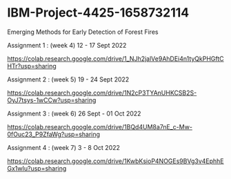 # IBM-Project-4425-1658732114
Emerging Methods for Early Detection of Forest Fires


Assignment 1 : (week 4) 
12 - 17 Sept 2022

https://colab.research.google.com/drive/1_NJh2jalVe9AhDEi4n1tyQkPHGftCHTr?usp=sharing



Assignment 2 : (week 5) 
19 - 24 Sept 2022

https://colab.research.google.com/drive/1N2cP3TYAnUHKCSB2S-OyJ7tsys-1wCCw?usp=sharing




Assignment 3 : (week 6) 
26 Sept - 01 Oct 2022

https://colab.research.google.com/drive/1BQd4UM8a7nE_c-Mw-0fOuc23_P9ZfaWg?usp=sharing




Assignment 4 : (week 7) 
3 - 8 Oct 2022 

https://colab.research.google.com/drive/1KwbKsioP4NOGEs9BVg3v4EphhEGx1wIu?usp=sharing
